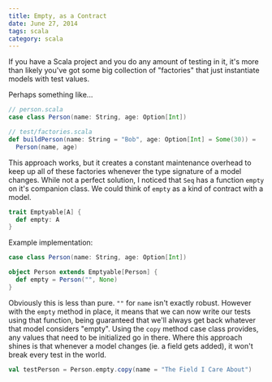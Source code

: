 ```yaml
---
title: Empty, as a Contract
date: June 27, 2014
tags: scala
category: scala
---
```


If you have a Scala project and you do any amount of testing in it, it's more than likely
you've got some big collection of "factories" that just instantiate models with test values.

Perhaps something like...

```scala
// person.scala
case class Person(name: String, age: Option[Int])

// test/factories.scala
def buildPerson(name: String = "Bob", age: Option[Int] = Some(30)) =
  Person(name, age)
```

This approach works, but it creates a constant maintenance overhead to keep up all of these factories
whenever the type signature of a model changes.  While not a perfect solution, I noticed that `Seq` has
a function `empty` on it's companion class.  We could think of `empty` as a kind of contract with a model.

```scala
trait Emptyable[A] {
  def empty: A
}
```

Example implementation:

```scala
case class Person(name: String, age: Option[Int])

object Person extends Emptyable[Person] {
  def empty = Person("", None)
}
```

Obviously this is less than pure.  `""` for `name` isn't exactly robust.  However
with the `empty` method in place, it means that we can now write our tests using that function,
being guaranteed that we'll always get back whatever that model considers "empty".  Using the `copy`
method case class provides, any values that need to be initialized go in there.  Where this
approach shines is that whenever a model changes (ie. a field gets added), it won't break every
test in the world.

```scala
val testPerson = Person.empty.copy(name = "The Field I Care About")
```
